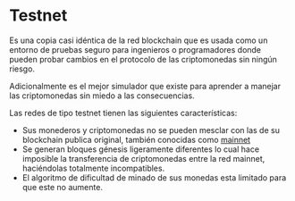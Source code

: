 # Testnet

Es una copia casi idéntica de la red blockchain que es usada como un entorno de pruebas seguro para ingenieros o
programadores donde pueden probar cambios en el protocolo de las criptomonedas sin ningún riesgo.

Adicionalmente es el mejor simulador que existe para aprender a manejar las criptomonedas sin miedo a las consecuencias.

Las redes de tipo testnet tienen las siguientes características:

- Sus monederos y criptomonedas no se pueden mesclar con las de su blockchain publica original, también conocidas como
  [mainnet]
- Se generan bloques génesis ligeramente diferentes lo cual hace imposible la transferencia de criptomonedas entre la
  red mainnet, haciéndolas totalmente incompatibles.
- El algoritmo de dificultad de minado de sus monedas esta limitado para que este no aumente.

<!-- [blockchain]: / -->

[mainnet]: /mainnet/
